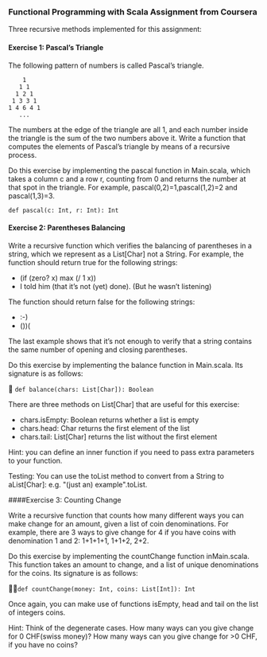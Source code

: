 ### Functional Programming with Scala Assignment from Coursera
Three recursive methods implemented for this assignment:

#### Exercise 1: Pascal’s Triangle

The following pattern of numbers is called Pascal’s triangle.

```
    1
   1 1
  1 2 1
 1 3 3 1
1 4 6 4 1
   ...
```
The numbers at the edge of the triangle are all 1, and each number inside the triangle is the sum of the two numbers above it. Write a function that computes the elements of Pascal’s triangle by means of a recursive process.

Do this exercise by implementing the pascal function in Main.scala, which takes a column c and a row r, counting from 0 and returns the number at that spot in the triangle. For example, pascal(0,2)=1,pascal(1,2)=2 and pascal(1,3)=3.


`def pascal(c: Int, r: Int): Int`

#### Exercise 2: Parentheses Balancing

Write a recursive function which verifies the balancing of parentheses in a string, which we represent as a List[Char] not a String. For example, the function should return true for the following strings:

* (if (zero? x) max (/ 1 x))
* I told him (that it’s not (yet) done). (But he wasn’t listening)

The function should return false for the following strings:

* :-)
* ())(

The last example shows that it’s not enough to verify that a string contains the same number of opening and closing parentheses.

Do this exercise by implementing the balance function in Main.scala. Its signature is as follows:


`def balance(chars: List[Char]): Boolean`

There are three methods on List[Char] that are useful for this exercise:

* chars.isEmpty: Boolean returns whether a list is empty
* chars.head: Char returns the first element of the list
* chars.tail: List[Char] returns the list without the first element

Hint: you can define an inner function if you need to pass extra parameters to your function.

Testing: You can use the toList method to convert from a String to aList[Char]: e.g. "(just an) example".toList.

####Exercise 3: Counting Change

Write a recursive function that counts how many different ways you can make change for an amount, given a list of coin denominations. For example, there are 3 ways to give change for 4 if you have coins with denomination 1 and 2: 1+1+1+1, 1+1+2, 2+2.

Do this exercise by implementing the countChange function inMain.scala. This function takes an amount to change, and a list of unique denominations for the coins. Its signature is as follows:


`def countChange(money: Int, coins: List[Int]): Int`

Once again, you can make use of functions isEmpty, head and tail on the list of integers coins.

Hint: Think of the degenerate cases. How many ways can you give change for 0 CHF(swiss money)? How many ways can you give change for >0 CHF, if you have no coins?